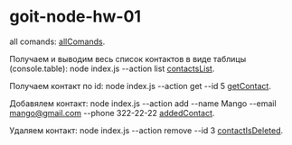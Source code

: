 # goit-node-hw-01

all comands:
[allComands]().

Получаем и выводим весь список контактов в виде таблицы (console.table):
node index.js --action list
[contactsList]().

Получаем контакт по id:
node index.js --action get --id 5
[getContact]().

Добавялем контакт:
node index.js --action add --name Mango --email mango@gmail.com --phone 322-22-22
[addedContact]().

Удаляем контакт:
node index.js --action remove --id 3
[contactIsDeleted]().
